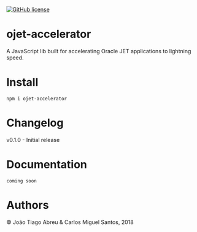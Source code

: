 [![GitHub license](https://img.shields.io/github/license/jtiagodev/ojet-accelerator.svg)](https://github.com/jtiagodev/ojet-accelerator/blob/master/LICENSE)

# ojet-accelerator

A JavaScript lib built for accelerating Oracle JET applications to lightning speed.

# Install

```
npm i ojet-accelerator
```

# Changelog
v0.1.0 - Initial release

# Documentation

```
coming soon
```

# Authors

© João Tiago Abreu & Carlos Miguel Santos, 2018

